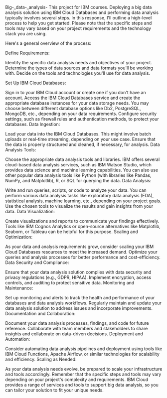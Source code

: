 Big-_data-_analysis-
This project for IBM courses. Deploying a big data analysis solution using IBM Cloud Databases and performing data analysis typically involves several steps. In this response, I'll outline a high-level process to help you get started. Please note that the specific steps and tools may vary based on your project requirements and the technology stack you are using.

Here's a general overview of the process:

Define Requirements:

Identify the specific data analysis needs and objectives of your project.
Determine the types of data sources and data formats you'll be working with.
Decide on the tools and technologies you'll use for data analysis.

Set Up IBM Cloud Databases:

Sign in to your IBM Cloud account or create one if you don't have an account.
Access the IBM Cloud Databases service and create the appropriate database instances for your data storage needs. You may choose between different database options like Db2, PostgreSQL, MongoDB, etc., depending on your data requirements.
Configure security settings, such as firewall rules and authentication methods, to protect your databases.
Data Ingestion:

Load your data into the IBM Cloud Databases. This might involve batch uploads or real-time streaming, depending on your use case.
Ensure that the data is properly structured and cleaned, if necessary, for analysis.
Data Analysis Tools:

Choose the appropriate data analysis tools and libraries. IBM offers several cloud-based data analysis services, such as IBM Watson Studio, which provides data science and machine learning capabilities.
You can also use other popular data analysis tools like Python (with libraries like Pandas, NumPy, and Matplotlib), R, or SQL for querying the data.
Data Analysis:

Write and run queries, scripts, or code to analyze your data. You can perform various data analysis tasks like exploratory data analysis (EDA), statistical analysis, machine learning, etc., depending on your project goals.
Use the chosen tools to visualize the results and gain insights from your data.
Data Visualization:

Create visualizations and reports to communicate your findings effectively. Tools like IBM Cognos Analytics or open-source alternatives like Matplotlib, Seaborn, or Tableau can be helpful for this purpose.
Scaling and Optimization:

As your data and analysis requirements grow, consider scaling your IBM Cloud Databases resources to meet the increased demand.
Optimize your queries and analysis processes for better performance and cost-efficiency.
Data Security and Compliance:

Ensure that your data analysis solution complies with data security and privacy regulations (e.g., GDPR, HIPAA).
Implement encryption, access controls, and auditing to protect sensitive data.
Monitoring and Maintenance:

Set up monitoring and alerts to track the health and performance of your databases and data analysis workflows.
Regularly maintain and update your data analysis solution to address issues and incorporate improvements.
Documentation and Collaboration:

Document your data analysis processes, findings, and code for future reference.
Collaborate with team members and stakeholders to share insights and collaborate on data-driven decisions.
Deployment and Automation:

Consider automating data analysis pipelines and deployment using tools like IBM Cloud Functions, Apache Airflow, or similar technologies for scalability and efficiency.
Scaling as Needed:

As your data analysis needs evolve, be prepared to scale your infrastructure and tools accordingly.
Remember that the specific steps and tools may vary depending on your project's complexity and requirements. IBM Cloud provides a range of services and tools to support big data analysis, so you can tailor your solution to fit your unique needs.